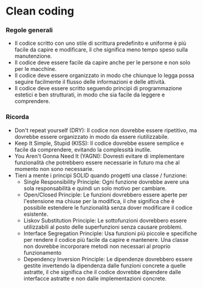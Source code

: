 # Clean coding

### Regole generali
* Il codice scritto con uno stile di scrittura predefinito e uniforme è più facile da capire e modificare, il che significa meno tempo speso sulla manutenzione.
* Il codice deve essere facile da capire anche per le persone e non solo per le macchine.
* Il codice deve essere organizzato in modo che chiunque lo legga possa seguire facilmente il flusso delle informazioni e delle attività.
* Il codice deve essere scritto seguendo principi di programmazione estetici e ben strutturati, in modo che sia facile da leggere e comprendere.

### Ricorda
* Don't repeat yourself (DRY): Il codice non dovrebbe essere ripetitivo, ma dovrebbe essere organizzato in modo da essere riutilizzabile.
* Keep It Simple, Stupid (KISS): Il codice dovrebbe essere semplice e facile da comprendere, evitando la complessità inutile.
* You Aren't Gonna Need It (YAGNI): Dovresti evitare di implementare funzionalità che potrebbero essere necessarie in futuro ma che al momento non sono necessarie.
* Tieni a mente i principi SOLID quando progetti una classe / funzione:
   * Single Responsibility Principle: Ogni funzione dovrebbe avere una sola responsabilità e quindi un solo motivo per cambiare.
   * Open/Closed Principle: Le funzioni dovrebbero essere aperte per l'estensione ma chiuse per la modifica, il che significa che è possibile estendere le funzionalità senza dover modificare il codice esistente.
   * Liskov Substitution Principle: Le sottofunzioni dovrebbero essere utilizzabili al posto delle superfunzioni senza causare problemi.
   * Interface Segregation Principle: Usa funzioni più piccole e specifiche per rendere il codice più facile da capire e mantenere. Una classe non dovrebbe incorporare metodi non necessari al proprio funzionamento
   * Dependency Inversion Principle: Le dipendenze dovrebbero essere gestite invertendo la dipendenza dalle funzioni concrete a quelle astratte, il che significa che il codice dovrebbe dipendere dalle interfacce astratte e non dalle implementazioni concrete.
